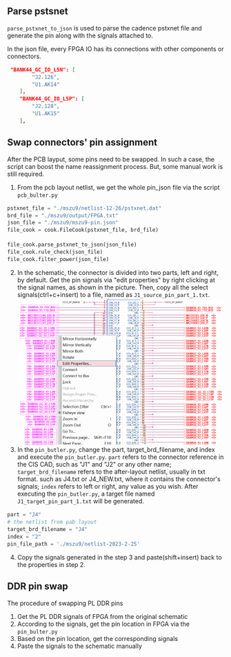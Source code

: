 ## Parse pstsnet

`parse_pstxnet_to_json` is used to parse the cadence pstxnet file and generate the pin along with the signals attached to.

In the json file, every FPGA IO has its connections with other components or connectors.

```json
 "BANK44_GC_IO_L5N": [
        "J2.126",
        "U1.AK14"
    ],
    "BANK44_GC_IO_L5P": [
        "J2.128",
        "U1.AK15"
    ],

```

## Swap connectors' pin assignment

After the PCB layput, some pins need to be swapped. In such a case, the script can boost the name reassignment process. But, some manual work is still required.

1. From the pcb layout netlist, we get the whole pin_json file via the script `pcb_bulter.py`
```python
pstxnet_file = "./mszu9/netlist-12-26/pstxnet.dat"
brd_file = "./mszu9/output/FPGA.txt"
json_file = "./mszu9/mszu9-pin.json"
file_cook = cook.FileCook(pstxnet_file, brd_file)

file_cook.parse_pstxnet_to_json(json_file)
file_cook.rule_check(json_file)
file_cook.filter_power(json_file)
```
2. In the schematic, the connector is divided into two parts, left and right, by default. Get the pin signals via "edit properties" by right clicking at the signal names, as shown in the picture. Then, copy all the select signals(ctrl+c+insert) to a file, named as `J1_source_pin_part_1.txt`.
![cis-edit-properties](./pic/cis-edit-properties.png)
3. In the `pin_butler.py`, change the part,  target_brd_filename, and index and execute the  `pin_butler.py`. `part` refers to the connector reference in the CIS CAD, such as "J1" and "J2" or any other name; `target_brd_filename` refers to the after-layout netlist, usually in txt format. such as J4.txt or J4_NEW.txt, where it contains the connector's signals; `index` refers to left or right, any value as you wish. After executing the `pin_butler.py`, a target file named `J1_target_pin_part_1.txt` will be generated.
``` python
part = "J4"
# the netlist from pab layout
target_brd_filename = "J4"
index = "2"
pin_file_path = './mszu9/netlist-2023-2-25'
```
4. Copy the signals generated in the step 3 and paste(shift+insert) back to the properties in step 2.

## DDR pin swap
The procedure of swapping PL DDR pins
1. Get the PL DDR signals of FPGA from the original schematic
2. According to the signals, get the pin location in FPGA via the `pin_bulter.py`
3. Based on the pin location, get the corresponding signals
4. Paste the signals to the schematic manually
